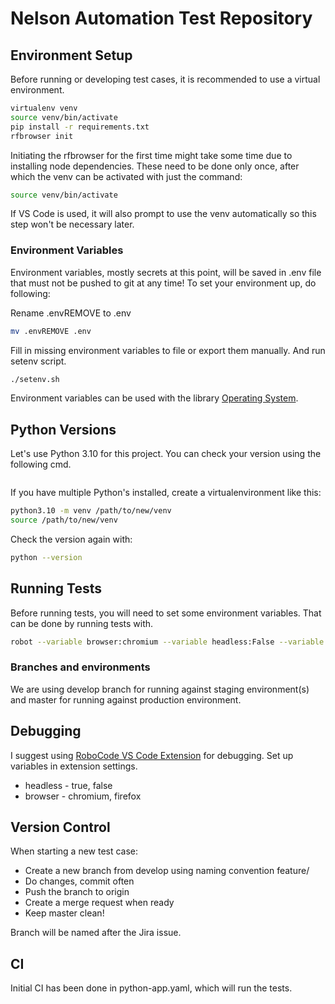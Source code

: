 # Nelson Automation Test Repository

## Environment Setup

Before running or developing test cases, it is recommended to use a virtual environment.

``` bash
virtualenv venv
source venv/bin/activate
pip install -r requirements.txt
rfbrowser init
```

Initiating the rfbrowser for the first time might take some time due to installing node dependencies. These need to be done only once, after which the venv can be activated with just the command:

``` bash
source venv/bin/activate
```

If VS Code is used, it will also prompt to use the venv automatically so this step won't be necessary later.

### Environment Variables

Environment variables, mostly secrets at this point, will be saved in .env file that must not be pushed to git at any time! To set your environment up, do following:

Rename .envREMOVE to .env

``` bash
mv .envREMOVE .env
```

Fill in missing environment variables to file or export them manually. And run setenv script.

``` bash
./setenv.sh
```

Environment variables can be used with the library [Operating System](https://robotframework.org/robotframework/latest/libraries/OperatingSystem.html#Get%20Environment%20Variable).

## Python Versions

Let's use Python 3.10 for this project. You can check your version using the following cmd.

```python --version
```

If you have multiple Python's installed, create a virtualenvironment like this:

``` bash
python3.10 -m venv /path/to/new/venv
source /path/to/new/venv
```

Check the version again with:

``` bash
python --version
```

## Running Tests

Before running tests, you will need to set some environment variables. That can be done by running tests with.

``` bash
robot --variable browser:chromium --variable headless:False --variable url:https://test4.omenahotels.com/ testsuites/
```

### Branches and environments

We are using develop branch for running against staging environment(s) and master for running against production environment.

## Debugging

I suggest using [RoboCode VS Code Extension](https://github.com/d-biehl/robotcode) for debugging. Set up variables in extension settings.

- headless - true, false
- browser - chromium, firefox

## Version Control

When starting a new test case:

- Create a new branch from develop using naming convention feature/<Jira ticket id> <Description>
- Do changes, commit often
- Push the branch to origin
- Create a merge request when ready
- Keep master clean!

Branch will be named after the Jira issue.

## CI

Initial CI has been done in python-app.yaml, which will run the tests.